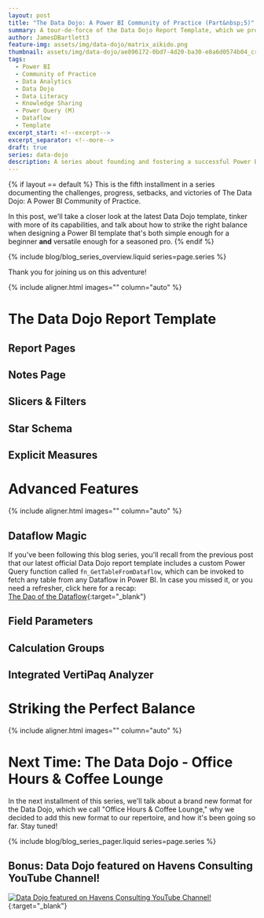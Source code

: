 ```yaml
---
layout: post
title: "The Data Dojo: A Power BI Community of Practice (Part&nbsp;5)"
summary: A tour-de-force of the Data Dojo Report Template, which we provide to our members to give them a sturdy foundation upon which to develop reports of their own. 
author: JamesDBartlett3
feature-img: assets/img/data-dojo/matrix_aikido.png
thumbnail: assets/img/data-dojo/ae896172-0bd7-4d20-ba30-e8a6d0574b04_cropped.jpg
tags:
  - Power BI
  - Community of Practice
  - Data Analytics
  - Data Dojo
  - Data Literacy
  - Knowledge Sharing
  - Power Query (M)
  - Dataflow
  - Template
excerpt_start: <!--excerpt-->
excerpt_separator: <!--more-->
draft: true
series: data-dojo
description: A series about founding and fostering a successful Power BI Community of Practice
---
```


<!-- intro -->
<!--excerpt-->
{% if layout == default %}
This is the fifth installment in a series documenting the challenges, progress, setbacks, and victories of The Data Dojo: A Power BI Community of Practice.  

In this post, we'll take a closer look at the latest Data Dojo template, tinker with more of its capabilities, and talk about how to strike the right balance when designing a Power BI template that's both simple enough for a beginner **and** versatile enough for a seasoned pro.
{% endif %}
<!--more-->

{% include blog/blog_series_overview.liquid series=page.series %}

Thank you for joining us on this adventure!

<!-- TODO: Add image of data ninjas looking at a report template -->
{% include aligner.html images="" column="auto" %}

# The Data Dojo Report Template

## Report Pages

## Notes Page

## Slicers & Filters

## Star Schema

## Explicit Measures

# Advanced Features

<!-- TODO: Add section summary -->

<!-- TODO: add image of data ninjas with code -->
{% include aligner.html images="" column="auto" %}

## Dataflow Magic

If you've been following this blog series, you'll recall from the previous post that our latest official Data Dojo report template includes a custom Power Query function called `fn_GetTableFromDataflow`, which can be invoked to fetch any table from any Dataflow in Power BI. In case you missed it, or you need a refresher, click here for a recap:  
[The Dao of the Dataflow](../../../2024/01/15/DataDojo-PowerBI-CommunityOfPractice-04.html#The-Dao-of-the-Dataflow){:target="_blank"}

## Field Parameters

## Calculation Groups

## Integrated VertiPaq Analyzer

# Striking the Perfect Balance

<!-- TODO: add image of data ninjas practicing crane stance -->
{% include aligner.html images="" column="auto" %}

# Next Time: The Data Dojo - Office Hours & Coffee Lounge
In the next installment of this series, we'll talk about a brand new format for the Data Dojo, which we call "Office Hours & Coffee Lounge," why we decided to add this new format to our repertoire, and how it's been going so far. Stay tuned!  

{% include blog/blog_series_pager.liquid series=page.series %}

## Bonus: Data Dojo featured on Havens Consulting YouTube Channel!
[![Data Dojo featured on Havens Consulting YouTube Channel!](../../../assets/img/data-dojo/data-dojo-havens-consulting-youtube.png)](https://www.youtube.com/watch?v=OlvXbg6VjFE&list=PLzN99cpDw6oBsWZ-5CPVwGZqAQ1otRh1q&t=326s){:target="_blank"}